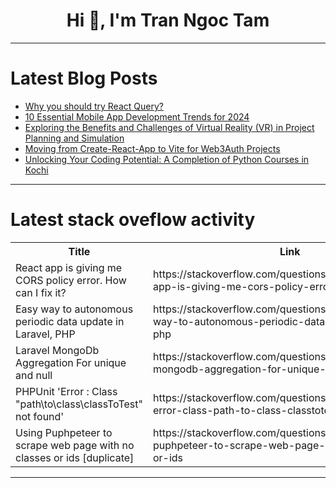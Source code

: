 <h1 align="center">Hi 👋, I'm Tran Ngoc Tam</h1>

---

# Latest Blog Posts 
<!-- BLOG-POST-LIST:START -->
- [Why you should try React Query?](https://dev.to/codeparrot/why-you-should-try-react-query-5d0g)
- [10 Essential Mobile App Development Trends for 2024](https://dev.to/theintellify1/10-essential-mobile-app-development-trends-for-2024-40cp)
- [Exploring the Benefits and Challenges of Virtual Reality &lpar;VR&rpar; in Project Planning and Simulation](https://dev.to/joshuawasike/exploring-the-benefits-and-challenges-of-virtual-reality-vr-in-project-planning-and-simulation-4of0)
- [Moving from Create-React-App to Vite for Web3Auth Projects](https://dev.to/shahbaz17/moving-from-create-react-app-to-vite-for-web3auth-projects-4nce)
- [Unlocking Your Coding Potential: A Completion of Python Courses in Kochi](https://dev.to/liya4/unlocking-your-coding-potential-a-completion-of-python-courses-in-kochi-43a9)
<!-- BLOG-POST-LIST:END -->

---

# Latest stack oveflow activity
<table>
  <tr><th>Title</th><th>Link</th></tr>
  <!-- STACKOVERFLOW:START --><tr><td>React app is giving me CORS policy error. How can I fix it?</td><td>https://stackoverflow.com/questions/78797308/react-app-is-giving-me-cors-policy-error-how-can-i-fix-it</td></tr><tr><td>Easy way to autonomous periodic data update in Laravel, PHP</td><td>https://stackoverflow.com/questions/78797124/easy-way-to-autonomous-periodic-data-update-in-laravel-php</td></tr><tr><td>Laravel MongoDb Aggregation For unique and null</td><td>https://stackoverflow.com/questions/78797118/laravel-mongodb-aggregation-for-unique-and-null</td></tr><tr><td>PHPUnit &#39;Error : Class &quot;path\to\class\classToTest&quot; not found&#39;</td><td>https://stackoverflow.com/questions/78797069/phpunit-error-class-path-to-class-classtotest-not-found</td></tr><tr><td>Using Puphpeteer to scrape web page with no classes or ids [duplicate]</td><td>https://stackoverflow.com/questions/78796912/using-puphpeteer-to-scrape-web-page-with-no-classes-or-ids</td></tr><!-- STACKOVERFLOW:END -->
</table>

---


